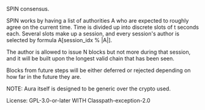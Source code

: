 SPIN consensus.

SPIN works by having a list of authorities A who are expected to roughly
agree on the current time. Time is divided up into discrete slots of t
seconds each. Several slots make up a session, and every session's author is 
selected by formula A[session_idx % |A|].

The author is allowed to issue N blocks but not more during that session,
and it will be built upon the longest valid chain that has been seen.

Blocks from future steps will be either deferred or rejected depending on how
far in the future they are.

NOTE: Aura itself is designed to be generic over the crypto used.

License: GPL-3.0-or-later WITH Classpath-exception-2.0
